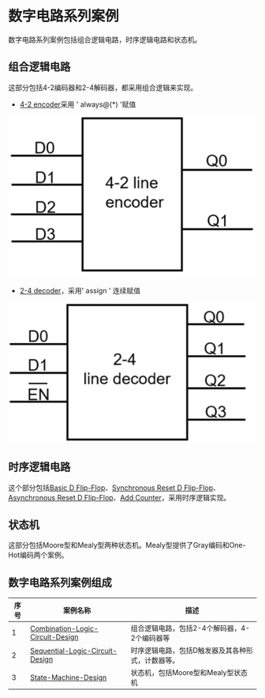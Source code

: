 # 数字电路系列案例

数字电路系列案例包括组合逻辑电路，时序逻辑电路和状态机。

## 组合逻辑电路

这部分包括4-2编码器和2-4解码器，都采用组合逻辑来实现。

* [4-2 encoder](/Examples/FPGA/1.Digital-Circuits/1.Combination-Logic-Circuit-Design/4-2-Encoder)采用 ' always@(*) '赋值

![](/Examples/Images/4-2-Encoder-Examples.png)

* [2-4 decoder](/Examples/FPGA/1.Digital-Circuits/1.Combination-Logic-Circuit-Design/2-4-Decoder)，采用' assign ' 连续赋值

![](/Examples/Images/2-4-Decoder-Examples.png)

## 时序逻辑电路

这个部分包括[Basic D Flip-Flop](/Examples/FPGA/1.Digital-Circuits/2.Sequential-Logic-Circuit-Design/Basic-D-Flip-Flop)、[Synchronous Reset D Flip-Flop](/Examples/FPGA/1.Digital-Circuits/2.Sequential-Logic-Circuit-Design/Synchronous-Reset-D-Flip-Flop)、[Asynchronous Reset D Flip-Flop](/Examples/FPGA/1.Digital-Circuits/2.Sequential-Logic-Circuit-Design/Asynchronous-Reset-D-Flip-Flop)、[Add Counter](/Examples/FPGA/1.Digital-Circuits/2.Sequential-Logic-Circuit-Design/Add-Counter)，采用时序逻辑实现。

## 状态机

这部分包括Moore型和Mealy型两种状态机。Mealy型提供了Gray编码和One-Hot编码两个案例。

## 数字电路系列案例组成

| 序号 | 案例名称                                                  | 描述                                |
| ---- | ------------------------------------------------------------ | ------------------------------------------ |
| 1    | [Combination-Logic-Circuit-Design](/Examples/FPGA/1.Digital-Circuits/1.Combination-Logic-Circuit-Design)   | 组合逻辑电路，包括2-4个解码器，4-2个编码器等 |
| 2    | [Sequential-Logic-Circuit-Design](/Examples/FPGA/1.Digital-Circuits/2.Sequential-Logic-Circuit-Design)   | 时序逻辑电路，包括D触发器及其各种形式，计数器等。|
| 3    | [State-Machine-Design](/Examples/FPGA/1.Digital-Circuits/3.State-Machine-Design)   | 状态机，包括Moore型和Mealy型状态机  |